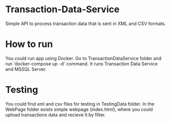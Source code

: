 # Transaction-Data-Service
Simple API to process transaction data that is sent in XML and CSV formats.

# How to run
You could run app using Docker.
Go to TransactionDataService folder and run 'docker-compose up -d' command. 
It runs Transaction Data Service and MSSQL Server. 

# Testing 
You could find xml and csv files for testing in TestingData folder.
In the WebPage folder exists simple webpage (index.html), where you could upload transactions data and recieve it by filter.
